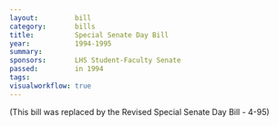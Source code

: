 ```yaml
---  
layout:         bill
category:       bills
title:          Special Senate Day Bill
year:           1994-1995
summary:        
sponsors:       LHS Student-Faculty Senate
passed:         in 1994
tags:           
visualworkflow: true
---
```


(This bill was replaced by the Revised Special Senate Day Bill - 4-95)